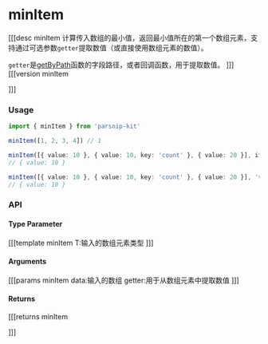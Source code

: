 # minItem
[[[desc minItem
计算传入数组的最小值，返回最小值所在的第一个数组元素，支持通过可选参数`getter`提取数值（或直接使用数组元素的数值）。

`getter`是[getByPath](../object/getByPath)函数的字段路径，或者回调函数，用于提取数值。
]]]
[[[version minItem
  
]]]
### Usage

```ts
import { minItem } from 'parsnip-kit'

minItem([1, 2, 3, 4]) // 1

minItem([{ value: 10 }, { value: 10, key: 'count' }, { value: 20 }], item => item.value)
// { value: 10 }

minItem([{ value: 10 }, { value: 10, key: 'count' }, { value: 20 }], 'value')
// { value: 10 }
```


### API

#### Type Parameter
[[[template minItem
T:输入的数组元素类型
]]]
#### Arguments
[[[params minItem
data:输入的数组
getter:用于从数组元素中提取数值
]]]
#### Returns
[[[returns minItem

]]]